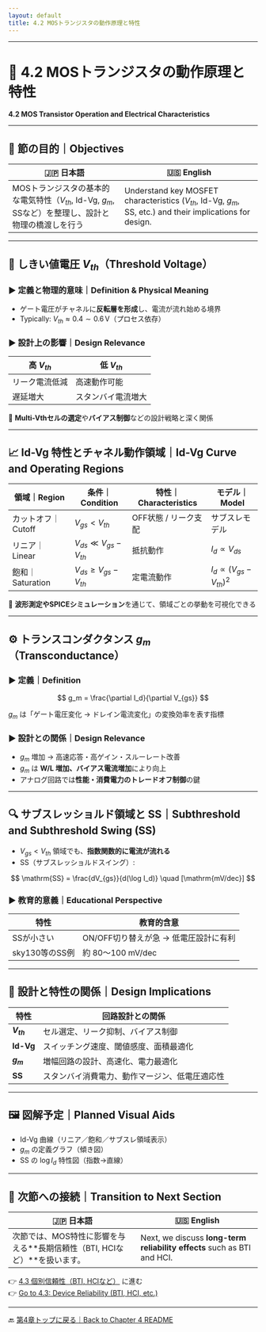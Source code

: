 ```yaml
---
layout: default
title: 4.2 MOSトランジスタの動作原理と特性
---
```


---

# 📘 4.2 MOSトランジスタの動作原理と特性  
**4.2 MOS Transistor Operation and Electrical Characteristics**

---

## 🎯 節の目的｜Objectives

| 🇯🇵 日本語                                                                                           | 🇺🇸 English                                                                                          |
|------------------------------------------------------------------------------------------------------|------------------------------------------------------------------------------------------------------|
| MOSトランジスタの基本的な電気特性（$V_{th}$, Id-Vg, $g_m$, SSなど）を整理し、設計と物理の橋渡しを行う | Understand key MOSFET characteristics ($V_{th}$, Id-Vg, $g_m$, SS, etc.) and their implications for design. |

---

## 🔌 しきい値電圧 $V_{th}$（Threshold Voltage）

### ▶ 定義と物理的意味｜Definition & Physical Meaning

- ゲート電圧がチャネルに**反転層を形成**し、電流が流れ始める境界  
- Typically: $V_{th} \approx 0.4 \sim 0.6\,\mathrm{V}$（プロセス依存）

### ▶ 設計上の影響｜Design Relevance

| 高 $V_{th}$ | 低 $V_{th}$ |
|-------------|-------------|
| リーク電流低減 | 高速動作可能 |
| 遅延増大 | スタンバイ電流増大 |

🧠 **Multi-Vthセルの選定**や**バイアス制御**などの設計戦略と深く関係

---

## 📈 Id-Vg 特性とチャネル動作領域｜Id-Vg Curve and Operating Regions

| 領域｜Region | 条件｜Condition | 特性｜Characteristics | モデル｜Model |
|-------------|------------------|------------------------|----------------|
| カットオフ｜Cutoff | $V_{gs} < V_{th}$ | OFF状態 / リーク支配 | サブスレモデル |
| リニア｜Linear | $V_{ds} \ll V_{gs} - V_{th}$ | 抵抗動作 | $I_d \propto V_{ds}$ |
| 飽和｜Saturation | $V_{ds} \ge V_{gs} - V_{th}$ | 定電流動作 | $I_d \propto (V_{gs} - V_{th})^2$ |

📌 **波形測定やSPICEシミュレーション**を通じて、領域ごとの挙動を可視化できる

---

## ⚙ トランスコンダクタンス $g_m$（Transconductance）

### ▶ 定義｜Definition

$$
g_m = \frac{\partial I_d}{\partial V_{gs}}
$$

$g_m$ は「ゲート電圧変化 → ドレイン電流変化」の変換効率を表す指標

### ▶ 設計との関係｜Design Relevance

- $g_m$ 増加 → 高速応答・高ゲイン・スルーレート改善  
- $g_m$ は **W/L 増加、バイアス電流増加**により向上  
- アナログ回路では**性能・消費電力のトレードオフ制御**の鍵

---

## 🔍 サブスレッショルド領域と SS｜Subthreshold and Subthreshold Swing (SS)

- $V_{gs} < V_{th}$ 領域でも、**指数関数的に電流が流れる**
- SS（サブスレッショルドスイング）:

$$
\mathrm{SS} = \frac{dV_{gs}}{d(\log I_d)} \quad [\mathrm{mV/dec}]
$$

### ▶ 教育的意義｜Educational Perspective

| 特性 | 教育的含意 |
|------|-------------|
| SSが小さい | ON/OFF切り替えが急 → 低電圧設計に有利 |
| sky130等のSS例 | 約 80〜100 mV/dec |

---

## 🧰 設計と特性の関係｜Design Implications

| 特性 | 回路設計との関係 |
|------|------------------|
| **$V_{th}$** | セル選定、リーク抑制、バイアス制御 |
| **Id-Vg** | スイッチング速度、閾値感度、面積最適化 |
| **$g_m$** | 増幅回路の設計、高速化、電力最適化 |
| **SS** | スタンバイ消費電力、動作マージン、低電圧適応性 |

---

## 🖼️ 図解予定｜Planned Visual Aids

- Id-Vg 曲線（リニア／飽和／サブスレ領域表示）  
- $g_m$ の定義グラフ（傾き図）  
- SS の $\log I_d$ 特性図（指数→直線）

---

## 🔄 次節への接続｜Transition to Next Section

| 🇯🇵 日本語 | 🇺🇸 English |
|----------|-----------|
| 次節では、MOS特性に影響を与える**長期信頼性（BTI, HCIなど）**を扱います。 | Next, we discuss **long-term reliability effects** such as BTI and HCI. |

👉 [4.3 個別信頼性（BTI, HCIなど）](4.3_reliability_effects.md) に進む  
👉 [Go to 4.3: Device Reliability (BTI, HCI, etc.)](4.3_reliability_effects.md)

---

🔙 [第4章トップに戻る｜Back to Chapter 4 README](README.md)
